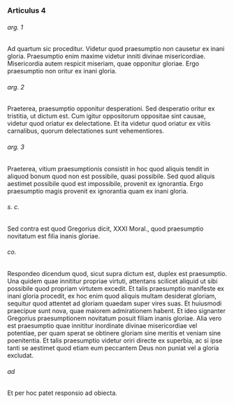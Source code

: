 ### Articulus 4

###### arg. 1
Ad quartum sic proceditur. Videtur quod praesumptio non causetur ex inani gloria. Praesumptio enim maxime videtur inniti divinae misericordiae. Misericordia autem respicit miseriam, quae opponitur gloriae. Ergo praesumptio non oritur ex inani gloria.

###### arg. 2
Praeterea, praesumptio opponitur desperationi. Sed desperatio oritur ex tristitia, ut dictum est. Cum igitur oppositorum oppositae sint causae, videtur quod oriatur ex delectatione. Et ita videtur quod oriatur ex vitiis carnalibus, quorum delectationes sunt vehementiores.

###### arg. 3
Praeterea, vitium praesumptionis consistit in hoc quod aliquis tendit in aliquod bonum quod non est possibile, quasi possibile. Sed quod aliquis aestimet possibile quod est impossibile, provenit ex ignorantia. Ergo praesumptio magis provenit ex ignorantia quam ex inani gloria.

###### s. c.
Sed contra est quod Gregorius dicit, XXXI Moral., quod praesumptio novitatum est filia inanis gloriae.

###### co.
Respondeo dicendum quod, sicut supra dictum est, duplex est praesumptio. Una quidem quae innititur propriae virtuti, attentans scilicet aliquid ut sibi possibile quod propriam virtutem excedit. Et talis praesumptio manifeste ex inani gloria procedit, ex hoc enim quod aliquis multam desiderat gloriam, sequitur quod attentet ad gloriam quaedam super vires suas. Et huiusmodi praecipue sunt nova, quae maiorem admirationem habent. Et ideo signanter Gregorius praesumptionem novitatum posuit filiam inanis gloriae. Alia vero est praesumptio quae innititur inordinate divinae misericordiae vel potentiae, per quam sperat se obtinere gloriam sine meritis et veniam sine poenitentia. Et talis praesumptio videtur oriri directe ex superbia, ac si ipse tanti se aestimet quod etiam eum peccantem Deus non puniat vel a gloria excludat.

###### ad 
Et per hoc patet responsio ad obiecta.

